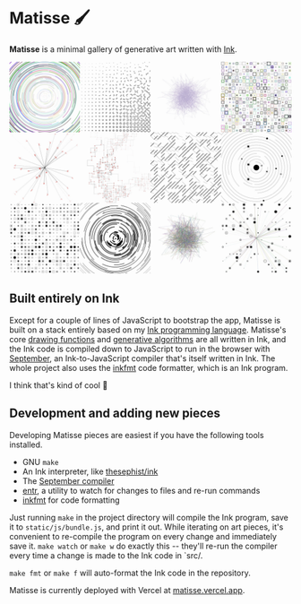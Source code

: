 # Matisse 🖌

**Matisse** is a minimal gallery of generative art written with [Ink](https://github.com/thesephist/ink).

![A collection of art generated by Matisse](static/img/matisse.jpg)

## Built entirely on Ink

Except for a couple of lines of JavaScript to bootstrap the app, Matisse is built on a stack entirely based on my [Ink programming language](https://github.com/thesephist/ink). Matisse's core [drawing functions](src/canvas.ink) and [generative algorithms](src/000.ink) are all written in Ink, and the Ink code is compiled down to JavaScript to run in the browser with [September](https://github.com/thesephist/september), an Ink-to-JavaScript compiler that's itself written in Ink. The whole project also uses the [inkfmt](https://github.com/thesephist/inkfmt) code formatter, which is an Ink program.

I think that's kind of cool 🙌

## Development and adding new pieces

Developing Matisse pieces are easiest if you have the following tools installed.

- GNU `make`
- An Ink interpreter, like [thesephist/ink](https://github.com/thesephist/ink)
- The [September compiler](https://github.com/thesephist/september)
- [entr](https://eradman.com/entrproject/), a utility to watch for changes to files and re-run commands
- [inkfmt](https://github.com/thesephist/inkfmt) for code formatting

Just running `make` in the project directory will compile the Ink program, save it to `static/js/bundle.js`, and print it out. While iterating on art pieces, it's convenient to re-compile the program on every change and immediately save it. `make watch` or `make w` do exactly this -- they'll re-run the compiler every time a change is made to the Ink code in `src/.

`make fmt` or `make f` will auto-format the Ink code in the repository.

Matisse is currently deployed with Vercel at [matisse.vercel.app](https://matisse.vercel.app).
